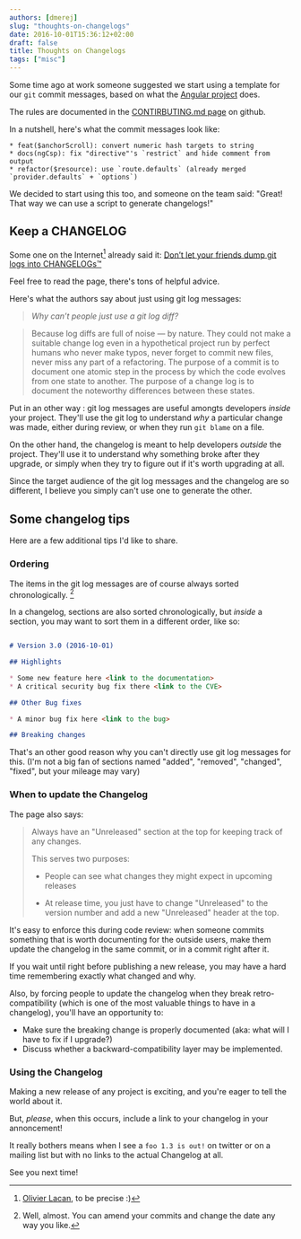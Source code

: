 ```yaml
---
authors: [dmerej]
slug: "thoughts-on-changelogs"
date: 2016-10-01T15:36:12+02:00
draft: false
title: Thoughts on Changelogs
tags: ["misc"]
---
```


Some time ago at work someone suggested we start using a template for our `git`
commit messages, based on what the [Angular project](https://angularjs.org/) does.

The rules are documented in the [CONTIRBUTING.md page](
https://github.com/angular/angular.js/blob/master/CONTRIBUTING.md#commit-message-format)
on github.

In a nutshell, here's what the commit messages look like:

```text
* feat($anchorScroll): convert numeric hash targets to string
* docs(ngCsp): fix "directive"'s `restrict` and hide comment from output
* refactor($resource): use `route.defaults` (already merged `provider.defaults` + `options`)
```

We decided to start using this too, and someone on the team said:
"Great! That way we can use a script to generate changelogs!"

<!--more-->

## Keep a CHANGELOG

Some one on the Internet[^1] already said it:
[Don’t let your friends dump git logs into CHANGELOGs™](
http://keepachangelog.com/en")

Feel free to read the page, there's tons of helpful advice.

Here's what the authors say about just using git log messages:

> _Why can’t people just use a git log diff?_

> Because log diffs are full of noise —  by nature. They could not make a
> suitable change log even in a hypothetical project run by perfect humans who
> never make typos, never forget to commit new files, never miss any part of a
> refactoring. The purpose of a commit is to document one atomic step in the
> process by which the code evolves from one state to another. The purpose of a
> change log is to document the noteworthy differences between these states.

Put in an other way : git log messages are useful amongts developers _inside_
your project. They'll use the git log to understand _why_ a particular change
was made, either during review, or when they run `git blame` on a file.

On the other hand, the changelog is meant to help developers _outside_ the
project. They'll use it to understand why something broke after they upgrade,
or simply when they try to figure out if it's worth upgrading at all.

Since the target audience of the git log messages and the changelog are so
different, I believe you simply can't use one to generate the other.

## Some changelog tips

Here are a few additional tips I'd like to share.

### Ordering

The items in the git log messages are of course always sorted chronologically.
[^2]

In a changelog, sections are also sorted chronologically, but
_inside_ a section, you may want to sort them in a different order, like so:

```markdown

# Version 3.0 (2016-10-01)

## Highlights

* Some new feature here <link to the documentation>
* A critical security bug fix there <link to the CVE>

## Other Bug fixes

* A minor bug fix here <link to the bug>

## Breaking changes

```

That's an other good reason why you can't directly use git log messages for this.
(I'm not a big fan of sections named "added", "removed", "changed", "fixed", but
your mileage may vary)

### When to update the Changelog

The page also says:

> Always have an "Unreleased" section at the top for keeping track of any
> changes.
>
> This serves two purposes:
>
> * People can see what changes they might expect in upcoming releases
>
> * At release time, you just have to change "Unreleased" to the version number and add
> a new "Unreleased" header at the top.

It's easy to enforce this during code review: when someone commits something
that is worth documenting for the outside users, make them update the changelog
in the same commit, or in a commit right after it.

If you wait until right before publishing a new release, you may have a hard
time remembering exactly what changed and why.

Also, by forcing people to update the changelog when they break
retro-compatibility (which is one of the most valuable things to have in a
changelog), you'll have an opportunity to:

* Make sure the breaking change is properly documented (aka: what will I have to
  fix if I upgrade?)
* Discuss whether a backward-compatibility layer may be implemented.

### Using the Changelog

Making a new release of any project is exciting, and you're eager to tell the
world about it.

But, *please*, when this occurs, include a link to your changelog in your
annoncement!

It really bothers means when I see a `foo 1.3 is out!` on twitter or on a
mailing list but with no links to the actual Changelog at all.

See you next time!

[^1]: [Olivier Lacan](http://olivierlacan.com/), to be precise :)
[^2]: Well, almost. You can amend your commits and change the date any way you like.
